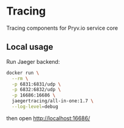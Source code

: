 
# Tracing

Tracing components for Pryv.io service core

## Local usage

Run Jaeger backend:

```bash
docker run \
  --rm \
  -p 6831:6831/udp \
  -p 6832:6832/udp \
  -p 16686:16686 \
  jaegertracing/all-in-one:1.7 \
  --log-level=debug
```

then open [http://localhost:16686/](http://localhost:16686/)